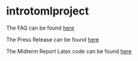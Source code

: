 # introtomlproject

The FAQ can be found [here](https://docs.google.com/document/d/1ddAnR0qPE_Tg7sQfubO-99VuDIzwLmatyQHkvTrvV40/edit#heading=h.5863drfetgi3)

The Press Release can be found [here](https://docs.google.com/document/d/1JAnNcCt4IHaA4L66fbMgin7VPOzrKJ4WQe9-aAFgK5Q/edit)

The Midterm Report Latex code can be found [here](https://docs.google.com/document/d/1jvdDJ3Un61TCOySkShnrCFvba5tnL-6HumzYGIB99pY/edit)
